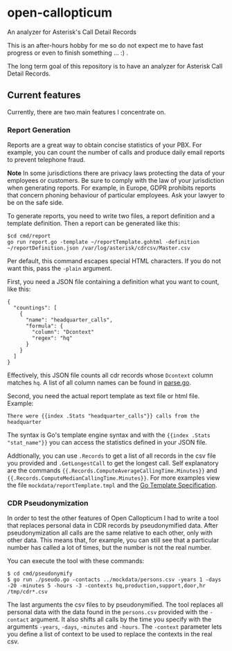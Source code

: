 # open-callopticum
An analyzer for Asterisk's Call Detail Records

This is an after-hours hobby for me so do not expect me to have fast progress or even to finish something … :) .

The long term goal of this repository is to have an analyzer for Asterisk Call Detail Records.

## Current features

Currently, there are two main features I concentrate on.

### Report Generation

Reports are a great way to obtain concise statistics of your PBX. For example, you can count the number of calls and
produce daily email reports to prevent telephone fraud.

**Note** In some jurisdictions there are privacy laws protecting the data of your employees or customers. Be sure
to comply with the law of your jurisdiction when generating reports. For example, in Europe, GDPR prohibits reports
that concern phoning behaviour of particular employees. Ask your lawyer to be on the safe side.

To generate reports, you need to write two files, a report definition and a template definition. Then a report
can be generated like this:

````
$cd cmd/report
go run report.go -template ~/reportTemplate.gohtml -definition ~/reportDefinition.json /var/log/asterisk/cdrcsv/Master.csv
````

Per default, this command escapes special HTML characters. If you do not want this, pass the `-plain` argument.

First, you need a JSON file containing a definition what you want
to count, like this:

````$json
{
  "countings": [
    {
      "name": "headquarter_calls",
      "formula": {
        "column": "Dcontext"
        "regex": "hq"
      }
    }
  ]
} 
````
Effectively, this JSON file counts all cdr records whose `Dcontext` column matches `hq`. A list of all column names
can be found in [parse.go](cdrcsv/parse.go).

Second, you need the actual report template as text file or html file. Example:

````
There were {{index .Stats "headquarter_calls"}} calls from the headquarter
````

The syntax is Go's template engine syntax and with the `{{index .Stats "stat_name"}}` you can access the statistics
defined in your JSON file.

Addtionally, you can use `.Records` to get a list of all records in the csv file you provided and `.GetLongestCall`
to get the longest call. Self explanatory are the commands `{{.Records.ComputeAverageCallingTime.Minutes}}` and
`{{.Records.ComputeMedianCallingTime.Minutes}}`. For more examples view the file `mockdata/reportTemplate.tmpl` and
the [Go Template Specification](https://blog.gopheracademy.com/advent-2017/using-go-templates/).
### CDR Pseudonymization

In order to test the other features of Open Callopticum I had to write a tool that replaces personal data in CDR records
by pseudonymified data. After pseudonymization all calls are the same relative to each other, only with other data. This
means that, for example, you can still see that a particular number has called a lot of times, but the number is not the
real number.

You can execute the tool with these commands:

````
$ cd cmd/pseudonymify
$ go run ./pseudo.go -contacts ../mockdata/persons.csv -years 1 -days -20 -minutes 5 -hours -3 -contexts hq,production,support,door,hr /tmp/cdr*.csv
````

The last arguments the csv files to by pseudonymified. The tool replaces all personal data with the data found in the
`persons.csv` provided with the `-contact` argument. It also shifts all calls by the time you specify with the arguments
`-years`, `-days`, `-minutes` and `-hours`. The `-context` parameter lets you define a list of context to be used to
replace the contexts in the real csv.
